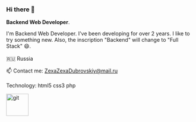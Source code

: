 ### Hi there 👋

<b>Backend Web Developer</b>.

I'm Backend Web Developer. I've been developing for over 2 years. I like to try something new. Also, the inscription "Backend" will change to "Full Stack" 😄.
<br><br>&#127479;&#127482; Russia

📫 Contact me: ZexaZexaDubrovskiy@mail.ru
<br><br>
Technology: html5 css3 php
<p><img src="https://camo.githubusercontent.com/fbfcb9e3dc648adc93bef37c718db16c52f617ad055a26de6dc3c21865c3321d/68747470733a2f2f7777772e766563746f726c6f676f2e7a6f6e652f6c6f676f732f6769742d73636d2f6769742d73636d2d69636f6e2e737667" alt="git" width="60" height="60" data-canonical-src="https://www.vectorlogo.zone/logos/git-scm/git-scm-icon.svg" style="max-width: 100%;"> </a> </p>
